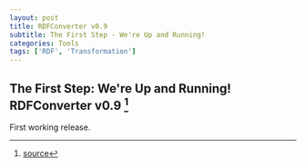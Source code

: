 ```yaml
---
layout: post
title: RDFConverter v0.9
subtitle: The First Step - We're Up and Running!
categories: Tools
tags: ['RDF', 'Transformation']
---
```


## The First Step: We're Up and Running! RDFConverter v0.9 [^fn1]

First working release.

[^fn1]: [source](-https://github.com/Mat-O-Lab/RDFConverter/releases/v0.9)